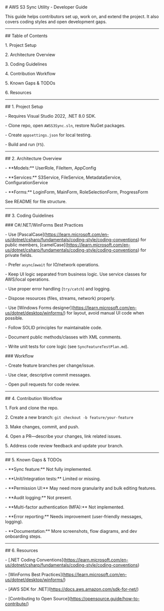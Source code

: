 \# AWS S3 Sync Utility - Developer Guide



This guide helps contributors set up, work on, and extend the project. It also covers coding styles and open development gaps.



---



\## Table of Contents



1\. Project Setup

2\. Architecture Overview

3\. Coding Guidelines

4\. Contribution Workflow

5\. Known Gaps \& TODOs

6\. Resources



---



\## 1. Project Setup



\- Requires Visual Studio 2022, .NET 8.0 SDK.

\- Clone repo, open `AWSS3Sync.sln`, restore NuGet packages.

\- Create `appsettings.json` for local testing.

\- Build and run (`F5`).



---



\## 2. Architecture Overview



\- \*\*Models:\*\* UserRole, FileItem, AppConfig

\- \*\*Services:\*\* S3Service, FileService, MetadataService, ConfigurationService

\- \*\*Forms:\*\* LoginForm, MainForm, RoleSelectionForm, ProgressForm



See README for file structure.



---



\## 3. Coding Guidelines



\### C#/.NET/WinForms Best Practices



\- Use \[PascalCase](https://learn.microsoft.com/en-us/dotnet/csharp/fundamentals/coding-style/coding-conventions) for public members, \[camelCase](https://learn.microsoft.com/en-us/dotnet/csharp/fundamentals/coding-style/coding-conventions) for private fields.

\- Prefer `async`/`await` for IO/network operations.

\- Keep UI logic separated from business logic. Use service classes for AWS/local operations.

\- Use proper error handling (`try/catch`) and logging.

\- Dispose resources (files, streams, network) properly.

\- Use \[Windows Forms designer](https://learn.microsoft.com/en-us/dotnet/desktop/winforms/) for layout, avoid manual UI code when possible.

\- Follow SOLID principles for maintainable code.

\- Document public methods/classes with XML comments.

\- Write unit tests for core logic (see `SyncFeatureTestPlan.md`).



\### Workflow



\- Create feature branches per change/issue.

\- Use clear, descriptive commit messages.

\- Open pull requests for code review.



---



\## 4. Contribution Workflow



1\. Fork and clone the repo.

2\. Create a new branch: `git checkout -b feature/your-feature`

3\. Make changes, commit, and push.

4\. Open a PR—describe your changes, link related issues.

5\. Address code review feedback and update your branch.



---



\## 5. Known Gaps \& TODOs



\- \*\*Sync feature:\*\* Not fully implemented.

\- \*\*Unit/Integration tests:\*\* Limited or missing.

\- \*\*Permission UI:\*\* May need more granularity and bulk editing features.

\- \*\*Audit logging:\*\* Not present.

\- \*\*Multi-factor authentication (MFA):\*\* Not implemented.

\- \*\*Error reporting:\*\* Needs improvement (user-friendly messages, logging).

\- \*\*Documentation:\*\* More screenshots, flow diagrams, and dev onboarding steps.



---



\## 6. Resources



\- \[.NET Coding Conventions](https://learn.microsoft.com/en-us/dotnet/csharp/fundamentals/coding-style/coding-conventions)

\- \[WinForms Best Practices](https://learn.microsoft.com/en-us/dotnet/desktop/winforms/)

\- \[AWS SDK for .NET](https://docs.aws.amazon.com/sdk-for-net/)

\- \[Contributing to Open Source](https://opensource.guide/how-to-contribute/)



